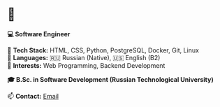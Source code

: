 # 👋  

**💻 Software Engineer**  

🔹 **Tech Stack:** HTML, CSS, Python, PostgreSQL, Docker, Git, Linux  
🔹 **Languages:** 🇷🇺 Russian (Native), 🇺🇸 English (B2)  
🔹 **Interests:** Web Programming, Backend Development

**🎓 B.Sc. in Software Development (Russian Technological University)**  

📫 **Contact:** [Email](mailto:dmromanenko@outlook.com)

<!---
arimakish88u/arimakish88u is a ✨ special ✨ repository because its `README.md` (this file) appears on your GitHub profile.
You can click the Preview link to take a look at your changes.
--->
